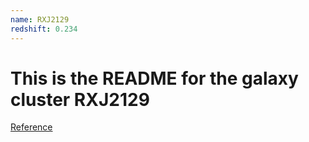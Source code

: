 ```yaml
---
name: RXJ2129
redshift: 0.234
---
```


# This is the README for the galaxy cluster RXJ2129

[Reference](https://ui.adsabs.harvard.edu/abs/2025arXiv250803626K/abstract)